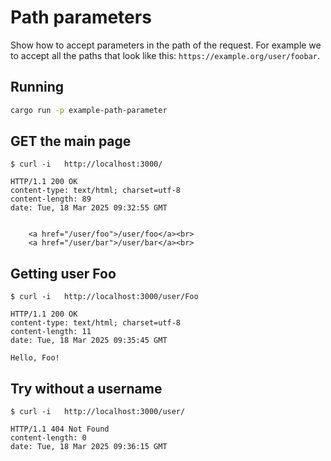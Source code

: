 # Path parameters

Show how to accept parameters in the path of the request. For example we to accept all the paths that look like this: `https://example.org/user/foobar`.


## Running

```sh
cargo run -p example-path-parameter
```


## GET the main page

```
$ curl -i   http://localhost:3000/

HTTP/1.1 200 OK
content-type: text/html; charset=utf-8
content-length: 89
date: Tue, 18 Mar 2025 09:32:55 GMT


    <a href="/user/foo">/user/foo</a><br>
    <a href="/user/bar">/user/bar</a><br>
```


## Getting user Foo


```
$ curl -i   http://localhost:3000/user/Foo

HTTP/1.1 200 OK
content-type: text/html; charset=utf-8
content-length: 11
date: Tue, 18 Mar 2025 09:35:45 GMT

Hello, Foo!
```


## Try without a username

```
$ curl -i   http://localhost:3000/user/

HTTP/1.1 404 Not Found
content-length: 0
date: Tue, 18 Mar 2025 09:36:15 GMT

```
